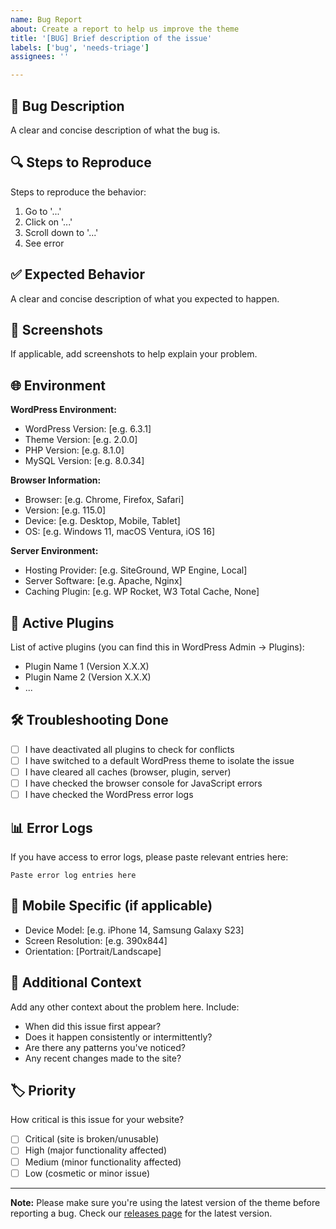 ```yaml
---
name: Bug Report
about: Create a report to help us improve the theme
title: '[BUG] Brief description of the issue'
labels: ['bug', 'needs-triage']
assignees: ''

---
```


## 🐛 Bug Description
A clear and concise description of what the bug is.

## 🔍 Steps to Reproduce
Steps to reproduce the behavior:
1. Go to '...'
2. Click on '...'
3. Scroll down to '...'
4. See error

## ✅ Expected Behavior
A clear and concise description of what you expected to happen.

## 📸 Screenshots
If applicable, add screenshots to help explain your problem.

## 🌐 Environment
**WordPress Environment:**
- WordPress Version: [e.g. 6.3.1]
- Theme Version: [e.g. 2.0.0]
- PHP Version: [e.g. 8.1.0]
- MySQL Version: [e.g. 8.0.34]

**Browser Information:**
- Browser: [e.g. Chrome, Firefox, Safari]
- Version: [e.g. 115.0]
- Device: [e.g. Desktop, Mobile, Tablet]
- OS: [e.g. Windows 11, macOS Ventura, iOS 16]

**Server Environment:**
- Hosting Provider: [e.g. SiteGround, WP Engine, Local]
- Server Software: [e.g. Apache, Nginx]
- Caching Plugin: [e.g. WP Rocket, W3 Total Cache, None]

## 🔌 Active Plugins
List of active plugins (you can find this in WordPress Admin → Plugins):
- Plugin Name 1 (Version X.X.X)
- Plugin Name 2 (Version X.X.X)
- ...

## 🛠️ Troubleshooting Done
- [ ] I have deactivated all plugins to check for conflicts
- [ ] I have switched to a default WordPress theme to isolate the issue
- [ ] I have cleared all caches (browser, plugin, server)
- [ ] I have checked the browser console for JavaScript errors
- [ ] I have checked the WordPress error logs

## 📊 Error Logs
If you have access to error logs, please paste relevant entries here:
```
Paste error log entries here
```

## 📱 Mobile Specific (if applicable)
- Device Model: [e.g. iPhone 14, Samsung Galaxy S23]
- Screen Resolution: [e.g. 390x844]
- Orientation: [Portrait/Landscape]

## 🔗 Additional Context
Add any other context about the problem here. Include:
- When did this issue first appear?
- Does it happen consistently or intermittently?
- Are there any patterns you've noticed?
- Any recent changes made to the site?

## 🏷️ Priority
How critical is this issue for your website?
- [ ] Critical (site is broken/unusable)
- [ ] High (major functionality affected)
- [ ] Medium (minor functionality affected)
- [ ] Low (cosmetic or minor issue)

---

**Note:** Please make sure you're using the latest version of the theme before reporting a bug. Check our [releases page](https://github.com/your-username/marcello-scavo-tattoo/releases) for the latest version.